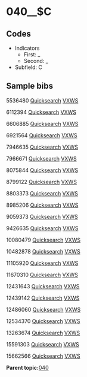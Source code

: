 # 040\_\_$C

## Codes

-   Indicators
    -   First: \_
    -   Second: \_
-   Subfield: C

## Sample bibs

5536480 [Quicksearch](https://search.library.yale.edu/catalog/5536480) [VXWS](http://prodorbis.library.yale.edu:7014/vxws/GetHoldingsService?bibId=5536480)

6112394 [Quicksearch](https://search.library.yale.edu/catalog/6112394) [VXWS](http://prodorbis.library.yale.edu:7014/vxws/GetHoldingsService?bibId=6112394)

6606885 [Quicksearch](https://search.library.yale.edu/catalog/6606885) [VXWS](http://prodorbis.library.yale.edu:7014/vxws/GetHoldingsService?bibId=6606885)

6921564 [Quicksearch](https://search.library.yale.edu/catalog/6921564) [VXWS](http://prodorbis.library.yale.edu:7014/vxws/GetHoldingsService?bibId=6921564)

7946635 [Quicksearch](https://search.library.yale.edu/catalog/7946635) [VXWS](http://prodorbis.library.yale.edu:7014/vxws/GetHoldingsService?bibId=7946635)

7966671 [Quicksearch](https://search.library.yale.edu/catalog/7966671) [VXWS](http://prodorbis.library.yale.edu:7014/vxws/GetHoldingsService?bibId=7966671)

8075844 [Quicksearch](https://search.library.yale.edu/catalog/8075844) [VXWS](http://prodorbis.library.yale.edu:7014/vxws/GetHoldingsService?bibId=8075844)

8799122 [Quicksearch](https://search.library.yale.edu/catalog/8799122) [VXWS](http://prodorbis.library.yale.edu:7014/vxws/GetHoldingsService?bibId=8799122)

8803373 [Quicksearch](https://search.library.yale.edu/catalog/8803373) [VXWS](http://prodorbis.library.yale.edu:7014/vxws/GetHoldingsService?bibId=8803373)

8985206 [Quicksearch](https://search.library.yale.edu/catalog/8985206) [VXWS](http://prodorbis.library.yale.edu:7014/vxws/GetHoldingsService?bibId=8985206)

9059373 [Quicksearch](https://search.library.yale.edu/catalog/9059373) [VXWS](http://prodorbis.library.yale.edu:7014/vxws/GetHoldingsService?bibId=9059373)

9426635 [Quicksearch](https://search.library.yale.edu/catalog/9426635) [VXWS](http://prodorbis.library.yale.edu:7014/vxws/GetHoldingsService?bibId=9426635)

10080479 [Quicksearch](https://search.library.yale.edu/catalog/10080479) [VXWS](http://prodorbis.library.yale.edu:7014/vxws/GetHoldingsService?bibId=10080479)

10482878 [Quicksearch](https://search.library.yale.edu/catalog/10482878) [VXWS](http://prodorbis.library.yale.edu:7014/vxws/GetHoldingsService?bibId=10482878)

11105920 [Quicksearch](https://search.library.yale.edu/catalog/11105920) [VXWS](http://prodorbis.library.yale.edu:7014/vxws/GetHoldingsService?bibId=11105920)

11670310 [Quicksearch](https://search.library.yale.edu/catalog/11670310) [VXWS](http://prodorbis.library.yale.edu:7014/vxws/GetHoldingsService?bibId=11670310)

12431643 [Quicksearch](https://search.library.yale.edu/catalog/12431643) [VXWS](http://prodorbis.library.yale.edu:7014/vxws/GetHoldingsService?bibId=12431643)

12439142 [Quicksearch](https://search.library.yale.edu/catalog/12439142) [VXWS](http://prodorbis.library.yale.edu:7014/vxws/GetHoldingsService?bibId=12439142)

12486060 [Quicksearch](https://search.library.yale.edu/catalog/12486060) [VXWS](http://prodorbis.library.yale.edu:7014/vxws/GetHoldingsService?bibId=12486060)

12534370 [Quicksearch](https://search.library.yale.edu/catalog/12534370) [VXWS](http://prodorbis.library.yale.edu:7014/vxws/GetHoldingsService?bibId=12534370)

13263674 [Quicksearch](https://search.library.yale.edu/catalog/13263674) [VXWS](http://prodorbis.library.yale.edu:7014/vxws/GetHoldingsService?bibId=13263674)

15591303 [Quicksearch](https://search.library.yale.edu/catalog/15591303) [VXWS](http://prodorbis.library.yale.edu:7014/vxws/GetHoldingsService?bibId=15591303)

15662566 [Quicksearch](https://search.library.yale.edu/catalog/15662566) [VXWS](http://prodorbis.library.yale.edu:7014/vxws/GetHoldingsService?bibId=15662566)

**Parent topic:**[040](../../tags/040/040.md)

